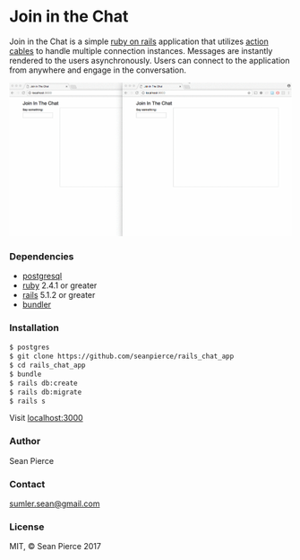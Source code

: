 # Join in the Chat

Join in the Chat is a simple <a href="http://rubyonrails.org/">ruby on rails</a> application that utilizes <a href="https://github.com/rails/rails/tree/master/actioncable">action cables</a> to handle multiple connection instances. Messages are instantly rendered to the users asynchronously. Users can connect to the application from anywhere and engage in the conversation.

![](public/joininthechat.gif)

### Dependencies
* <a href="https://www.postgresql.org/">postgresql</a>
* <a href="https://www.ruby-lang.org/en/">ruby</a> 2.4.1 or greater
* <a href="http://rubyonrails.org/">rails</a> 5.1.2 or greater
* <a href="https://bundler.io/">bundler</a>


### Installation
````
$ postgres
$ git clone https://github.com/seanpierce/rails_chat_app
$ cd rails_chat_app
$ bundle
$ rails db:create
$ rails db:migrate
$ rails s
````
Visit <a href="http://localhost:3000/">localhost:3000</a>

### Author
Sean Pierce

### Contact
sumler.sean@gmail.com

### License
MIT, &copy; Sean Pierce 2017

